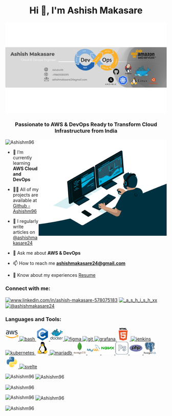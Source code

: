 <h1 align="center">Hi 👋, I'm Ashish Makasare</h1>
<div align="center"> <img src="https://github.com/Ashishm96/Ashishm96/blob/main/BannerGithub.png"> </div>
<h3 align="center">Passionate to AWS & DevOps Ready to Transform Cloud Infrastructure from India</h3>
<img align="right" alt="Coding" width="400" src="https://raw.githubusercontent.com/Ashishm96/Ashishm96/main/giphy.gif">

<p align="left"> <img src="https://komarev.com/ghpvc/?username=Ashishm96&label=Profile%20views&color=0e75b6&style=flat" alt="Ashishm96" /> </p>


- 🌱 I’m currently learning **AWS Cloud and DevOps**

- 👨‍💻 All of my projects are available at [Github - Ashishm96](https://github.com/Ashishm96)

- 📝 I regularly write articles on [@ashishmakasare24](https://medium.com/@ashishmakasare24)

- 💬 Ask me about **AWS & DevOps**

- 📫 How to reach me **ashishmakasare24@gmail.com**

- 📄 Know about my experiences [Resume](https://drive.google.com/file/d/1es6nXM6w_0TLtcNkczwm2f_sFvwofBUn/view?usp=drive_link)

<h3 align="left">Connect with me:</h3>
<p align="left">
<a href="https://linkedin.com/in/www.linkedin.com/in/ashish-makasare-578075183" target="blank"><img align="center" src="https://raw.githubusercontent.com/rahuldkjain/github-profile-readme-generator/master/src/images/icons/Social/linked-in-alt.svg" alt="www.linkedin.com/in/ashish-makasare-578075183" height="30" width="40" /></a>
<a href="https://instagram.com/_a_s_h_i_s_h_xx" target="blank"><img align="center" src="https://raw.githubusercontent.com/rahuldkjain/github-profile-readme-generator/master/src/images/icons/Social/instagram.svg" alt="_a_s_h_i_s_h_xx" height="30" width="40" /></a>
<a href="https://medium.com/@ashishmakasare24" target="blank"><img align="center" src="https://raw.githubusercontent.com/rahuldkjain/github-profile-readme-generator/master/src/images/icons/Social/medium.svg" alt="@ashishmakasare24" height="30" width="40" /></a>
</p>

<h3 align="left">Languages and Tools:</h3>
<p align="left"> <a href="https://aws.amazon.com" target="_blank" rel="noreferrer"> <img src="https://raw.githubusercontent.com/devicons/devicon/master/icons/amazonwebservices/amazonwebservices-original-wordmark.svg" alt="aws" width="40" height="40"/> </a> <a href="https://www.gnu.org/software/bash/" target="_blank" rel="noreferrer"> <img src="https://www.vectorlogo.zone/logos/gnu_bash/gnu_bash-icon.svg" alt="bash" width="40" height="40"/> </a> <a href="https://www.cprogramming.com/" target="_blank" rel="noreferrer"> <img src="https://raw.githubusercontent.com/devicons/devicon/master/icons/c/c-original.svg" alt="c" width="40" height="40"/> </a> <a href="https://www.docker.com/" target="_blank" rel="noreferrer"> <img src="https://raw.githubusercontent.com/devicons/devicon/master/icons/docker/docker-original-wordmark.svg" alt="docker" width="40" height="40"/> </a> <a href="https://www.figma.com/" target="_blank" rel="noreferrer"> <img src="https://www.vectorlogo.zone/logos/figma/figma-icon.svg" alt="figma" width="40" height="40"/> </a> <a href="https://git-scm.com/" target="_blank" rel="noreferrer"> <img src="https://www.vectorlogo.zone/logos/git-scm/git-scm-icon.svg" alt="git" width="40" height="40"/> </a> <a href="https://grafana.com" target="_blank" rel="noreferrer"> <img src="https://www.vectorlogo.zone/logos/grafana/grafana-icon.svg" alt="grafana" width="40" height="40"/> </a> <a href="https://www.w3.org/html/" target="_blank" rel="noreferrer"> <img src="https://raw.githubusercontent.com/devicons/devicon/master/icons/html5/html5-original-wordmark.svg" alt="html5" width="40" height="40"/> </a> <a href="https://www.jenkins.io" target="_blank" rel="noreferrer"> <img src="https://www.vectorlogo.zone/logos/jenkins/jenkins-icon.svg" alt="jenkins" width="40" height="40"/> </a> <a href="https://kubernetes.io" target="_blank" rel="noreferrer"> <img src="https://www.vectorlogo.zone/logos/kubernetes/kubernetes-icon.svg" alt="kubernetes" width="40" height="40"/> </a> <a href="https://www.linux.org/" target="_blank" rel="noreferrer"> <img src="https://raw.githubusercontent.com/devicons/devicon/master/icons/linux/linux-original.svg" alt="linux" width="40" height="40"/> </a> <a href="https://mariadb.org/" target="_blank" rel="noreferrer"> <img src="https://www.vectorlogo.zone/logos/mariadb/mariadb-icon.svg" alt="mariadb" width="40" height="40"/> </a> <a href="https://www.mongodb.com/" target="_blank" rel="noreferrer"> <img src="https://raw.githubusercontent.com/devicons/devicon/master/icons/mongodb/mongodb-original-wordmark.svg" alt="mongodb" width="40" height="40"/> </a> <a href="https://www.mysql.com/" target="_blank" rel="noreferrer"> <img src="https://raw.githubusercontent.com/devicons/devicon/master/icons/mysql/mysql-original-wordmark.svg" alt="mysql" width="40" height="40"/> </a> <a href="https://www.nginx.com" target="_blank" rel="noreferrer"> <img src="https://raw.githubusercontent.com/devicons/devicon/master/icons/nginx/nginx-original.svg" alt="nginx" width="40" height="40"/> </a> <a href="https://www.photoshop.com/en" target="_blank" rel="noreferrer"> <img src="https://raw.githubusercontent.com/devicons/devicon/master/icons/photoshop/photoshop-line.svg" alt="photoshop" width="40" height="40"/> </a> <a href="https://www.php.net" target="_blank" rel="noreferrer"> <img src="https://raw.githubusercontent.com/devicons/devicon/master/icons/php/php-original.svg" alt="php" width="40" height="40"/> </a> <a href="https://www.postgresql.org" target="_blank" rel="noreferrer"> <img src="https://raw.githubusercontent.com/devicons/devicon/master/icons/postgresql/postgresql-original-wordmark.svg" alt="postgresql" width="40" height="40"/> </a> <a href="https://www.python.org" target="_blank" rel="noreferrer"> <img src="https://raw.githubusercontent.com/devicons/devicon/master/icons/python/python-original.svg" alt="python" width="40" height="40"/> </a> <a href="https://svelte.dev" target="_blank" rel="noreferrer"> <img src="https://upload.wikimedia.org/wikipedia/commons/1/1b/Svelte_Logo.svg" alt="svelte" width="40" height="40"/> </a> </p>

<p><img align="left" src="https://github-readme-stats.vercel.app/api/top-langs?username=Ashishm96&show_icons=true&locale=en&layout=compact" alt="Ashishm96" /></p>

<p>&nbsp;<img align="center" src="https://github-readme-stats.vercel.app/api?username=Ashishm96&show_icons=true&locale=en" alt="Ashishm96" /></p>

<p><img align="center" src="https://github-readme-streak-stats.herokuapp.com/?user=Ashishm96&" alt="Ashishm96" /></p>

<p><img align="left" src="https://github-readme-stats.vercel.app/api/top-langs?username=Ashishm96&show_icons=true&locale=en&layout=compact" alt="Ashishm96" /></p>

<p>&nbsp;<img align="center" src="https://github-readme-stats.vercel.app/api?username=Ashishm96&show_icons=true&locale=en" alt="Ashishm96" /></p>

<p><img align="center" src="https://github-readme-streak-stats.herokuapp.com/?user=Ashishm96&" alt="Ashishm96"/></p>

